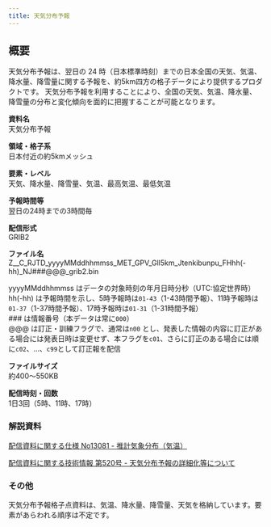 ```yaml
---
title: 天気分布予報
---
```


## 概要
天気分布予報は、翌日の 24 時（日本標準時刻）までの日本全国の天気、気温、降水量、降雪量に関する予報を、約5km四方の格子データにより提供するプロダクトです。
天気分布予報を利用することにより、全国の天気、気温、降水量、降雪量の分布と変化傾向を面的に把握することが可能となります。

**資料名** <br/>
天気分布予報

**領域・格子系** <br/>
日本付近の約5kmメッシュ

**要素・レベル** <br/>
天気、降水量、降雪量、気温、最高気温、最低気温

**予報時間等** <br/>
翌日の24時までの3時間毎

**配信形式** <br/>
GRIB2

**ファイル名** <br/>
Z__C_RJTD_yyyyMMddhhmmss_MET_GPV_Gll5km_Jtenkibunpu_FHhh(-hh)_NJ###@@@_grib2.bin

yyyyMMddhhmmss はデータの対象時刻の年月日時分秒（UTC:協定世界時） <br/>
hh(-hh) は予報時間を示し、5時予報時は`01-43`（1-43時間予報）、11時予報時は`01-37`（1-37時間予報）、17時予報時は`01-31`（1-31時間予報） <br/>
\### は情報番号（本データは常に`000`） <br/>
@@@ は訂正・訓練フラグで、通常は`n00` とし、発表した情報の内容に訂正がある場合には発表日時は変更せず、本フラグを`c01`、さらに訂正のある場合には順に`c02`、…、`c99`として訂正報を配信

**ファイルサイズ** <br/>
約400～550KB

**配信時刻・回数** <br/>
1日3回（5時、11時、17時）


### 解説資料
[配信資料に関する仕様 No13081 - 推計気象分布（気温）](https://www.data.jma.go.jp/suishin/shiyou/pdf/no13081)


[配信資料に関する技術情報 第520号 - 天気分布予報の詳細化等について](https://dmdata.jp/docs/jma/technical/520.pdf)

### その他

天気分布予報格子点資料は、気温、降水量、降雪量、天気を格納しています。要素があらわれる順序は不定です。
